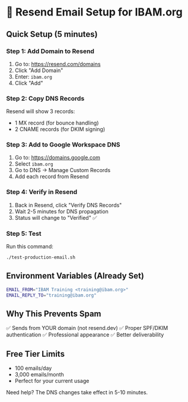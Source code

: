 # 📧 Resend Email Setup for IBAM.org

## Quick Setup (5 minutes)

### Step 1: Add Domain to Resend
1. Go to: https://resend.com/domains
2. Click "Add Domain"
3. Enter: `ibam.org`
4. Click "Add"

### Step 2: Copy DNS Records
Resend will show 3 records:
- 1 MX record (for bounce handling)
- 2 CNAME records (for DKIM signing)

### Step 3: Add to Google Workspace DNS
1. Go to: https://domains.google.com
2. Select `ibam.org`
3. Go to DNS → Manage Custom Records
4. Add each record from Resend

### Step 4: Verify in Resend
1. Back in Resend, click "Verify DNS Records"
2. Wait 2-5 minutes for DNS propagation
3. Status will change to "Verified" ✅

### Step 5: Test
Run this command:
```bash
./test-production-email.sh
```

## Environment Variables (Already Set)
```bash
EMAIL_FROM="IBAM Training <training@ibam.org>"
EMAIL_REPLY_TO="training@ibam.org"
```

## Why This Prevents Spam
✅ Sends from YOUR domain (not resend.dev)
✅ Proper SPF/DKIM authentication
✅ Professional appearance
✅ Better deliverability

## Free Tier Limits
- 100 emails/day
- 3,000 emails/month
- Perfect for your current usage

Need help? The DNS changes take effect in 5-10 minutes.
